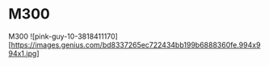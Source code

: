 # M300
M300
![pink-guy-10-3818411170][https://images.genius.com/bd8337265ec722434bb199b6888360fe.994x994x1.jpg]
